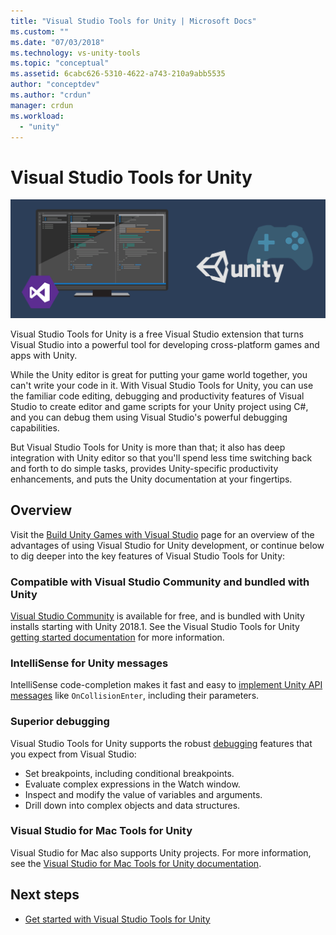 ```yaml
---
title: "Visual Studio Tools for Unity | Microsoft Docs"
ms.custom: ""
ms.date: "07/03/2018"
ms.technology: vs-unity-tools
ms.topic: "conceptual"
ms.assetid: 6cabc626-5310-4622-a743-210a9abb5535
author: "conceptdev"
ms.author: "crdun"
manager: crdun
ms.workload:
  - "unity"
---
```

# Visual Studio Tools for Unity

![Visual Studio Tools for Unity](media/vstu_header.png)

Visual Studio Tools for Unity is a free Visual Studio extension that turns Visual Studio into a powerful tool for developing cross-platform games and apps with Unity.

While the Unity editor is great for putting your game world together, you can't write your code in it. With Visual Studio Tools for Unity, you can use the familiar code editing, debugging and productivity features of Visual Studio to create editor and game scripts for your Unity project using C#, and you can debug them using Visual Studio's powerful debugging capabilities.

But Visual Studio Tools for Unity is more than that; it also has deep integration with Unity editor so that you'll spend less time switching back and forth to do simple tasks, provides Unity-specific productivity enhancements, and puts the Unity documentation at your fingertips.

## Overview

Visit the [Build Unity Games with Visual Studio](https://visualstudio.microsoft.com/vs/unity-tools/) page for an overview of the advantages of using Visual Studio for Unity development, or continue below to dig deeper into the key features of Visual Studio Tools for Unity:

### Compatible with Visual Studio Community and bundled with Unity

[Visual Studio Community](https://visualstudio.microsoft.com/) is available for free, and is bundled with Unity installs starting with Unity 2018.1. See the Visual Studio Tools for Unity [getting started documentation](getting-started-with-visual-studio-tools-for-unity.md) for more information.

### IntelliSense for Unity messages

IntelliSense code-completion makes it fast and easy to [implement Unity API messages](using-visual-studio-tools-for-unity.md#intellisense-for-unity-api-messages) like `OnCollisionEnter`, including their parameters.

### Superior debugging

Visual Studio Tools for Unity supports the robust [debugging](using-visual-studio-tools-for-unity.md#unity-debugging) features that you expect from Visual Studio:

* Set breakpoints, including conditional breakpoints.
* Evaluate complex expressions in the Watch window.
* Inspect and modify the value of variables and arguments.
* Drill down into complex objects and data structures.

### Visual Studio for Mac Tools for Unity

Visual Studio for Mac also supports Unity projects. For more information, see the [Visual Studio for Mac Tools for Unity documentation](https://docs.microsoft.com/en-us/visualstudio/mac/unity-tools).

## Next steps

* [Get started with Visual Studio Tools for Unity](getting-started-with-visual-studio-tools-for-unity.md)